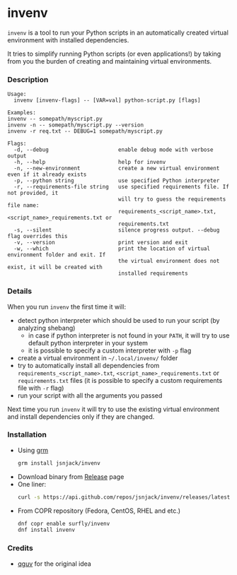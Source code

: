 invenv
==============

`invenv` is a tool to run your Python scripts in an automatically created virtual
environment with installed dependencies.

It tries to simplify running Python scripts (or even applications!) by taking
from you the burden of creating and maintaining virtual environments.

### Description
```
Usage:
  invenv [invenv-flags] -- [VAR=val] python-script.py [flags]

Examples:
invenv -- somepath/myscript.py
invenv -n -- somepath/myscript.py --version
invenv -r req.txt -- DEBUG=1 somepath/myscript.py

Flags:
  -d, --debug                      enable debug mode with verbose output
  -h, --help                       help for invenv
  -n, --new-environment            create a new virtual environment even if it already exists
  -p, --python string              use specified Python interpreter
  -r, --requirements-file string   use specified requirements file. If not provided, it
                                   will try to guess the requirements file name:
                                   requirements_<script_name>.txt, <script_name>_requirements.txt or
                                   requirements.txt
  -s, --silent                     silence progress output. --debug flag overrides this
  -v, --version                    print version and exit
  -w, --which                      print the location of virtual environment folder and exit. If
                                   the virtual environment does not exist, it will be created with
                                   installed requirements
```

### Details
When you run `invenv` the first time it will:
 - detect python interpreter which should be used to run your script (by analyzing shebang)
   - in case if python interpreter is not found in your `PATH`, it will try to use default python interpreter in your system
   - it is possible to specify a custom interpreter with `-p` flag
 - create a virtual environment in `~/.local/invenv/` folder
 - try to automatically install all dependencies from `requirements_<script_name>.txt`, `<script_name>_requirements.txt` or
   `requirements.txt` files (it is possible to specify a custom requirements file with `-r` flag)
 - run your script with all the arguments you passed

Next time you run `invenv` it will try to use the existing virtual environment and install
dependencies only if they are changed.

### Installation
 - Using [grm](https://github.com/jsnjack/grm)
    ```bash
    grm install jsnjack/invenv
    ```
 - Download binary from [Release](https://github.com/jsnjack/invenv/releases/latest/) page
 - One liner:
   ```bash
   curl -s https://api.github.com/repos/jsnjack/invenv/releases/latest | jq -r .assets[0].browser_download_url | xargs curl -LOs && chmod +x invenv && sudo mv invenv /usr/local/bin/
   ```
 - From COPR repository (Fedora, CentOS, RHEL and etc.)
   ```bash
   dnf copr enable surfly/invenv
   dnf install invenv
   ```

### Credits
- [qguv](https://github.com/qguv) for the original idea

